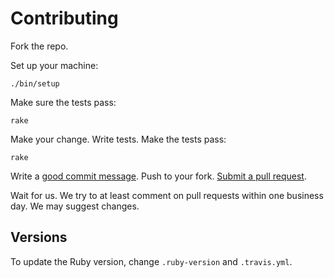 # Contributing

Fork the repo.

Set up your machine:

    ./bin/setup

Make sure the tests pass:

    rake

Make your change.
Write tests.
Make the tests pass:

    rake

Write a [good commit message][commit].
Push to your fork.
[Submit a pull request][pr].

[commit]: http://tbaggery.com/2008/04/19/a-note-about-git-commit-messages.html
[pr]: https://github.com/Anadea/yupi/compare/

Wait for us.
We try to at least comment on pull requests within one business day.
We may suggest changes.

## Versions

To update the Ruby version,
change `.ruby-version` and `.travis.yml`.
